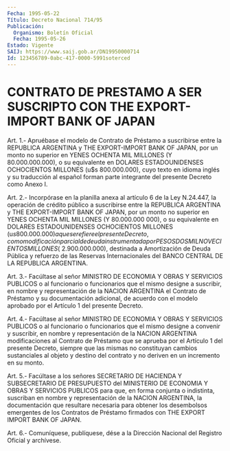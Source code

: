```yaml
---
Fecha: 1995-05-22
Título: Decreto Nacional 714/95
Publicación:
  Organismo: Boletín Oficial
  Fecha: 1995-05-26
Estado: Vigente
SAIJ: https://www.saij.gob.ar/DN19950000714
Id: 123456789-0abc-417-0000-5991soterced
---
```

# CONTRATO DE PRESTAMO A SER SUSCRIPTO CON THE EXPORT-IMPORT BANK OF JAPAN

<a id="1"></a>
Art.  1.-  Apruébase  el  modelo  de  Contrato  de  Préstamo a suscribirse  entre la REPUBLICA ARGENTINA y THE EXPORT-IMPORT  BANK OF JAPAN, por  un  monto  no superior en YENES OCHENTA MIL MILLONES (Y  80.000.000.000), o su equivalente  en  DOLARES  ESTADOUNIDENSES OCHOCIENTOS  MILLONES  (u$s  800.000.000),  cuyo  texto  en  idioma inglés  y  su  traducción  al  español  forman parte integrante del presente Decreto como Anexo I.

<a id="2"></a>
Art.  2.- Incorpórase en la planilla anexa al artículo 6 de la Ley N.24.447,  la  operación de crédito público a suscribirse entre la REPUBLICA ARGENTINA  y  THE  EXPORT-IMPORT BANK OF JAPAN, por un monto  no  superior en YENES OCHENTA  MIL  MILLONES  (Y  80.000.000 000),  o  su equivalente  en  DOLARES  ESTADOUNIDENSES  OCHOCIENTOS MILLONES  (u$s  800.000.000)  a que se refiere el presente Decreto, como modificación parcial de deuda  instrumentada por PESOS DOS MIL NOVECIENTOS MILLONES ($ 2.900.000.000),  destinada  a  Amortización de  Deuda  Pública  y refuerzo de las Reservas Internacionales  del BANCO CENTRAL DE LA REPUBLICA ARGENTINA.

<a id="3"></a>
Art.  3.-  Facúltase  al  señor MINISTRO DE ECONOMIA Y OBRAS Y SERVICIOS PUBLICOS o al funcionario  o  funcionarios  que  el mismo designe  a  suscribir,  en  nombre  y  representación  de la NACION ARGENTINA el Contrato de Préstamo y su documentación adicional,  de acuerdo  con  el  modelo  aprobado  por  el Artículo 1 del presente Decreto.

<a id="4"></a>
Art.  4.-  Facúltase  al  señor MINISTRO DE ECONOMIA Y OBRAS Y SERVICIOS PUBLICOS o al funcionario  o  funcionarios  que  el mismo designe  a  convenir y suscribir, en nombre y representación de  la NACION ARGENTINA  modificaciones  al  Contrato  de  Préstamo que se aprueba  por  el Artículo 1 del presente Decreto, siempre  que  las mismas no constituyan  cambios sustanciales al objeto y destino del contrato y no deriven en un incremento en su monto.

<a id="5"></a>
Art.  5.-  Facúltase  a  los  señores SECRETARIO DE HACIENDA Y SUBSECRETARIO DE PRESUPUESTO del MINISTERIO  DE  ECONOMIA Y OBRAS Y SERVICIOS  PUBLICOS  para  que,  en  forma  conjunta  o indistinta, suscriban  en  nombre  y representación de la NACION ARGENTINA,  la documentación que resultare  necesaria para obtener los desembolsos emergentes de los Contratos de  Préstamo  firmados  con  THE EXPORT IMPORT BANK OF JAPAN.

<a id="6"></a>
Art. 6.- Comuníquese, publíquese, dése a la Dirección Nacional del Registro Oficial y archívese.